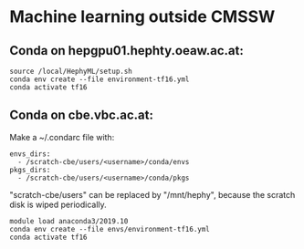 # Machine learning outside CMSSW

## Conda on hepgpu01.hephty.oeaw.ac.at:
```
source /local/HephyML/setup.sh
conda env create --file environment-tf16.yml
conda activate tf16
```

## Conda on cbe.vbc.ac.at:
Make a ~/.condarc file with:
```
envs_dirs:
  - /scratch-cbe/users/<username>/conda/envs
pkgs_dirs:
  - /scratch-cbe/users/<username>/conda/pkgs
```

"scratch-cbe/users" can be replaced by "/mnt/hephy", because the scratch disk is wiped periodically.

```
module load anaconda3/2019.10
conda env create --file envs/environment-tf16.yml
conda activate tf16
```
